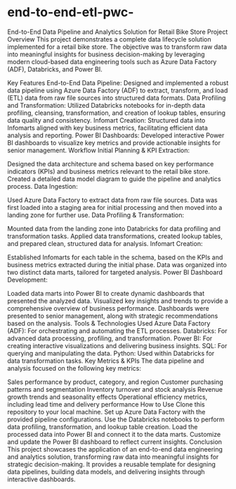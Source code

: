 # end-to-end-etl-pwc-

End-to-End Data Pipeline and Analytics Solution for Retail Bike Store
Project Overview
This project demonstrates a complete data lifecycle solution implemented for a retail bike store. The objective was to transform raw data into meaningful insights for business decision-making by leveraging modern cloud-based data engineering tools such as Azure Data Factory (ADF), Databricks, and Power BI.

Key Features
End-to-End Data Pipeline: Designed and implemented a robust data pipeline using Azure Data Factory (ADF) to extract, transform, and load (ETL) data from raw file sources into structured data formats.
Data Profiling and Transformation: Utilized Databricks notebooks for in-depth data profiling, cleansing, transformation, and creation of lookup tables, ensuring data quality and consistency.
Infomart Creation: Structured data into Infomarts aligned with key business metrics, facilitating efficient data analysis and reporting.
Power BI Dashboards: Developed interactive Power BI dashboards to visualize key metrics and provide actionable insights for senior management.
Workflow
Initial Planning & KPI Extraction:

Designed the data architecture and schema based on key performance indicators (KPIs) and business metrics relevant to the retail bike store.
Created a detailed data model diagram to guide the pipeline and analytics process.
Data Ingestion:

Used Azure Data Factory to extract data from raw file sources.
Data was first loaded into a staging area for initial processing and then moved into a landing zone for further use.
Data Profiling & Transformation:

Mounted data from the landing zone into Databricks for data profiling and transformation tasks.
Applied data transformations, created lookup tables, and prepared clean, structured data for analysis.
Infomart Creation:

Established Infomarts for each table in the schema, based on the KPIs and business metrics extracted during the initial phase.
Data was organized into two distinct data marts, tailored for targeted analysis.
Power BI Dashboard Development:

Loaded data marts into Power BI to create dynamic dashboards that presented the analyzed data.
Visualized key insights and trends to provide a comprehensive overview of business performance.
Dashboards were presented to senior management, along with strategic recommendations based on the analysis.
Tools & Technologies Used
Azure Data Factory (ADF): For orchestrating and automating the ETL processes.
Databricks: For advanced data processing, profiling, and transformation.
Power BI: For creating interactive visualizations and delivering business insights.
SQL: For querying and manipulating the data.
Python: Used within Databricks for data transformation tasks.
Key Metrics & KPIs
The data pipeline and analysis focused on the following key metrics:

Sales performance by product, category, and region
Customer purchasing patterns and segmentation
Inventory turnover and stock analysis
Revenue growth trends and seasonality effects
Operational efficiency metrics, including lead time and delivery performance
How to Use
Clone this repository to your local machine.
Set up Azure Data Factory with the provided pipeline configurations.
Use the Databricks notebooks to perform data profiling, transformation, and lookup table creation.
Load the processed data into Power BI and connect it to the data marts.
Customize and update the Power BI dashboard to reflect current insights.
Conclusion
This project showcases the application of an end-to-end data engineering and analytics solution, transforming raw data into meaningful insights for strategic decision-making. It provides a reusable template for designing data pipelines, building data models, and delivering insights through interactive dashboards.

